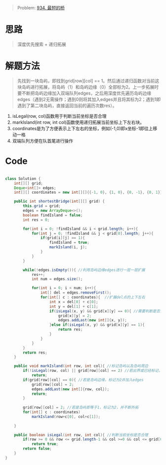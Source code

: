 > Problem: [934. 最短的桥](https://leetcode.cn/problems/shortest-bridge/description/)

# 思路
> 深度优先搜索 + 递归拓展

# 解题方法
> 先找到一块岛屿，即找到grid[row][col] == 1。然后通过递归函数对当前这块岛屿进行拓展，将岛屿（1）和岛屿边缘（0）全部标为2。上一步拓展时要不断把岛屿边缘加入双端队列edges，之后用深度优先遍历岛屿边缘edges（遇到2无需操作；遇到0则将其加入edges并且将其标为2；遇到1即遇到了第二块岛屿，直接返回当前的遍历次数res）。
1. isLegal(row, col)函数用于判断当前坐标是否合理
2. markIsland(int row, int col)函数使用递归拓展当前坐标上下左右块。
3. coordinates是为了方便表示上下左右的坐标，例如(-1,0)即x坐标-1即往上移动一格
4. 双端队列方便在队首尾进行操作

# Code
```Java

class Solution {
    int[][] grid;
    Deque<int[]> edges;
    int[][] coordinates = new int[][]{{-1, 0}, {1, 0}, {0, -1}, {0, 1}};

    public int shortestBridge(int[][] grid) {
        this.grid = grid;
        edges = new ArrayDeque<>();
        boolean findIsland = false;
        int res = 0;

        for(int i = 0; !findIsland && i < grid.length; i++){
            for(int j = 0; !findIsland && j < grid[0].length; j++){
                if(grid[i][j] == 1){
                    findIsland = true;
                    markIsland(i, j);
                }
            }
        }

        while(!edges.isEmpty()){ //利用岛屿边缘edges进行一层一层扩展
            res++;
            int num = edges.size();

            for(int i = 0; i < num; i++){
                int[] del = edges.removeFirst();  
                for(int[] c : coordinates){  //扩展del点的上下左右
                    int x = del[0] + c[0];
                    int y = del[1] + c[1];
                    if(isLegal(x, y) && grid[x][y] == 0){ //需要判断是否合法
                        grid[x][y] = 2;
                        edges.addLast(new int[]{x, y});
                    }else if(isLegal(x, y) && grid[x][y] == 1){
                        return res;
                    }
                }
            }
        }
        return res;
    }

    public void markIsland(int row, int col){ //标记岛屿以及岛屿周边
        if(!isLegal(row, col) || grid[row][col] == 2) //若出界或已经标记，直接返回
            return;
        if(grid[row][col] == 0){ //若是岛屿边缘，标记为2并加入edges
            grid[row][col] = 2;
            edges.addLast(new int[]{row, col});
            return;
        }
        
        grid[row][col] = 2; //若是岛屿即等于1，标记为2，并不断外拓
        for(int[] c : coordinates)
            markIsland(row+c[0], col+c[1]);
        
    }

    public boolean isLegal(int row, int col){ //判断当前坐标是否合理
        if(row >= 0 && row <= grid.length-1 && col >=0 && col <= grid[0].length-1)
            return true;
        return false;
    }
}
```
